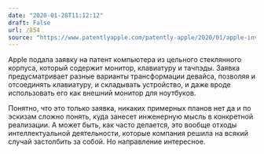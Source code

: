 ```yaml
---
date: "2020-01-28T11:12:12"
draft: False
url: /854
source: "https://www.patentlyapple.com/patently-apple/2020/01/apple-invents-an-aio-desktop-computer-made-from-glass-that-incorporates-the-keyboard-dual-trackpads-more.html"
---
```


Apple подала заявку на патент компьютера из цельного стеклянного корпуса, который содержит монитор, клавиатуру и тачпэды. Заявка предусматривает разные варианты трансформации девайса, позволяя и отсоединять клавиатуру, и складывать устройство, и даже вроде использовать его как внешний монитор для ноутбуков.

Понятно, что это только заявка, никаких примерных планов нет да и по эскизам сложно понять, куда занесет инженерную мысль в конкретной реализации. А может быть, как часто делается, это вообще отходы интеллектуальной деятельности, которые компания решила на всякий случай застолбить за собой.  Но направление интересное.
